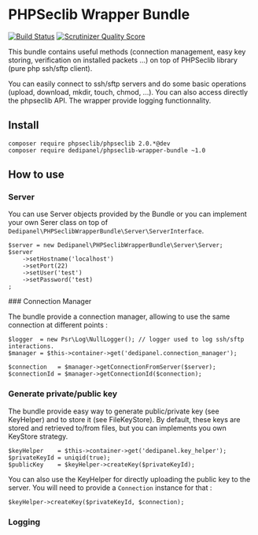# PHPSeclib Wrapper Bundle
[![Build Status](https://travis-ci.org/dedicated-panel/PHPSeclibWrapperBundle.png?branch=master)](https://travis-ci.org/NiR-/PHPSeclibWrapperBundle)
[![Scrutinizer Quality Score](https://scrutinizer-ci.com/g/NiR-/PHPSeclibWrapperBundle/badges/quality-score.png?s=311420b59d0b3636eb346cd18573b864fc231d1f)](https://scrutinizer-ci.com/g/NiR-/PHPSeclibWrapperBundle/)

This bundle contains useful methods (connection management, easy key storing, verification on installed packets ...) on top of PHPSeclib library (pure php ssh/sftp client).

You can easily connect to ssh/sftp servers and do some basic operations (upload, download, mkdir, touch, chmod, ...). You can also access directly the phpseclib API. The wrapper provide logging functionnality.

## Install
```
composer require phpseclib/phpseclib 2.0.*@dev
composer require dedipanel/phpseclib-wrapper-bundle ~1.0
```

## How to use

### Server

You can use Server objects provided by the Bundle or you can implement your own Serer class on top of `Dedipanel\PHPSeclibWrapperBundle\Server\ServerInterface`.

    $server = new Dedipanel\PHPSeclibWrapperBundle\Server\Server;
    $server
        ->setHostname('localhost')
        ->setPort(22)
        ->setUser('test')
        ->setPassword('test)
    ;


### Connection Manager

The bundle provide a connection manager, allowing to use the same connection at different points :

    $logger  = new Psr\Log\NullLogger(); // logger used to log ssh/sftp interactions.
    $manager = $this->container->get('dedipanel.connection_manager');
    
    $connection   = $manager->getConnectionFromServer($server);
    $connectionId = $manager->getConnectionId($connection);

### Generate private/public key

The bundle provide easy way to generate public/private key (see KeyHelper) and to store it (see FileKeyStore).
By default, these keys are stored and retrieved to/from files, but you can implements you own KeyStore strategy.

    $keyHelper    = $this->container->get('dedipanel.key_helper');
    $privateKeyId = uniqid(true); 
    $publicKey    = $keyHelper->createKey($privateKeyId);

You can also use the KeyHelper for directly uploading the public key to the server. You will need to provide a `Connection` instance for that :

    $keyHelper->createKey($privateKeyId, $connection);

### Logging


